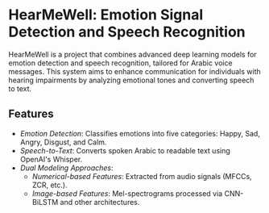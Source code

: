 # HearMeWell: Emotion Signal Detection and Speech Recognition

HearMeWell is a project that combines advanced deep learning models for emotion detection and speech recognition, tailored for Arabic voice messages. This system aims to enhance communication for individuals with hearing impairments by analyzing emotional tones and converting speech to text.

## Features
- *Emotion Detection*: Classifies emotions into five categories: Happy, Sad, Angry, Disgust, and Calm.
- *Speech-to-Text*: Converts spoken Arabic to readable text using OpenAI's Whisper.
- *Dual Modeling Approaches*:
  - *Numerical-based Features*: Extracted from audio signals (MFCCs, ZCR, etc.).
  - *Image-based Features*: Mel-spectrograms processed via CNN-BiLSTM and other architectures.
